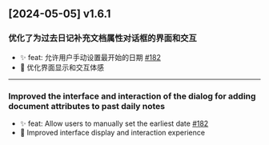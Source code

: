 ## [2024-05-05] v1.6.1

### 优化了为过去日记补充文档属性对话框的界面和交互

- ✨ feat: 允许用户手动设置最开始的日期 [#182](https://github.com/frostime/siyuan-dailynote-today/issues/182)
- 🎨 优化界面显示和交互体感

---

### Improved the interface and interaction of the dialog for adding document attributes to past daily notes

- ✨ feat: Allow users to manually set the earliest date [#182](https://github.com/frostime/siyuan-dailynote-today/issues/182)
- 🎨 Improved interface display and interaction experience

